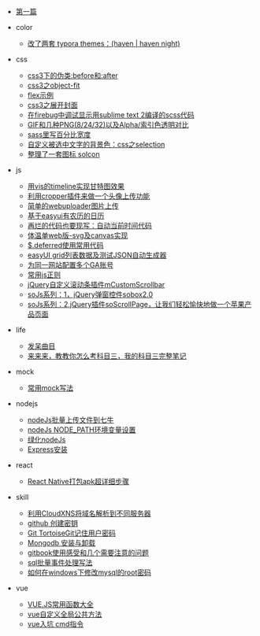 * [第一篇](docs\afirst.md)

* color
	* [改了两套 typora themes：(haven | haven night)](docs\color\typoraHavenStyle.md)

* css
	* [css3下的伪类:before和:after](docs\css\20171123-pseudo-class.md)
	* [css3之object-fit](docs\css\20171128-objectFit.md)
	* [flex示例](docs\css\2018-0329-flex.md)
	* [css3之展开封面](docs\css\2018-0807-extendCover.md)
	* [在firebug中调试显示用sublime text 2编译的scss代码](docs\css\firebugsass.md)
	* [GIF和几种PNG(8/24/32)以及Alpha/索引色透明对比](docs\css\pngAlpha.md)
	* [sass里写百分比宽度](docs\css\sasspre.md)
	* [自定义被选中文字的背景色：css之selection](docs\css\selection.md)
	* [整理了一套图标 soIcon](docs\css\soicon.md)

* js
	* [用vis的timeline实现甘特图效果](docs\js\20171120-gantt.md)
	* [利用cropper插件来做一个头像上传功能](docs\js\20171121-cropper.md)
	* [简单的webuploader图片上传](docs\js\20171123-webuploader.md)
	* [基于easyui有农历的日历](docs\js\20171124-calendar.md)
	* [再烂的代码也要现写：自动当前时间代码](docs\js\20180827-runtime.md)
	* [体温单web版-svg及canvas实现](docs\js\20190718-temsheet.md)
	* [$.deferred使用常用代码](docs\js\20191015-deferred.md)
	* [easyUI grid列表数据及测试JSON自动生成器](docs\js\easygridJson.md)
	* [为同一网站配置多个GA账号](docs\js\manyGA.md)
	* [常用js正则](docs\js\manyjsEx.md)
	* [jQuery自定义滚动条插件mCustomScrollbar](docs\js\mCustomScrollbar.md)
	* [soJs系列：1，jQuery弹窗控件sobox2.0](docs\js\sobox.md)
	* [soJs系列：2,jQuery插件soScrollPage，让我们轻松愉快地做一个苹果产品页面](docs\js\soscrollpage.md)

* life
	* [发呆曲目](docs\life\20171103.md)
	* [来来来，教教你怎么考科目三，我的科目三完整笔记](docs\life\kemu3.md)

* mock
	* [常用mock写法](docs\mock\20201231-mockDemo.md)

* nodejs
	* [nodeJs批量上传文件到七牛](docs\nodejs\20171129-nodeJsQiniu.md)
	* [nodeJs NODE_PATH环境变量设置](docs\nodejs\20190529-nodepath.md)
	* [绿化nodeJs](docs\nodejs\20190531-nodeConfig.md)
	* [Express安装](docs\nodejs\20191104-expressInstall.md)

* react
	* [React Native打包apk超详细步骤](docs\react\20201113-nativebulidapk.md)

* skill
	* [利用CloudXNS将域名解析到不同服务器](docs\skill\20171130-CloudXNS.md)
	* [github 创建密钥](docs\skill\20171130-githubkey.md)
	* [Git TortoiseGit记住用户密码](docs\skill\20180808-gitSavePull.md)
	* [Mongodb 安装与卸载](docs\skill\20180809-mongoInstall.md)
	* [gitbook使用感受和几个需要注意的问题](docs\skill\20191129-gitbookSkill.md)
	* [sql批量事件处理写法](docs\skill\sqlnote.md)
	* [如何在windows下修改mysql的root密码](docs\skill\windowspassword.md)

* vue
	* [VUE.JS常用函数大全](docs\vue\2018-0724-vuecommon.md)
	* [vue自定义全局公共方法](docs\vue\2018-0724-vueglobalfunc.md)
	* [vue入坑 cmd指令](docs\vue\diary-vue-1.md)
